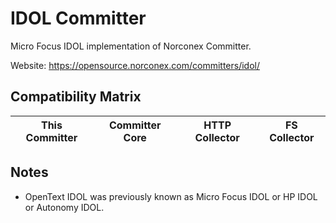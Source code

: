IDOL Committer
==============

Micro Focus IDOL implementation of Norconex Committer.  

Website: https://opensource.norconex.com/committers/idol/

## Compatibility Matrix

| This Committer   | Committer Core | HTTP Collector | FS Collector |
| ---------------- | -------------- | -------------- | ------------ |



## Notes
* OpenText IDOL was previously known as Micro Focus IDOL or HP IDOL or Autonomy IDOL. 
